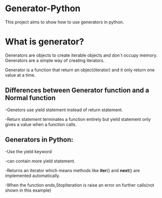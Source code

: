 # Generator-Python

This project aims to show how to use generators in python.

# What is generator?

Generators are objects to create iterable objects and don`t occupy memory.
Generators are a simple way of creating iterators.

Generator is a function that return an object(iterator) and it only return one value at a time.

## Differences between Generator function and a Normal function

  -Genetors use yield statement instead of return statement.
  
  -Return statement terminates a function entirely but yield statement only gives a value when a function calls.

## Generators in Python: 

  -Use the yield keyword
  
  -can contain more yield statement.
  
  -Returns an iterator which means methods like __iter__() and __next__() are implemented automatically.
  
  -When the function ends,StopIteration is raise an error on further calls(not shown in this example)
